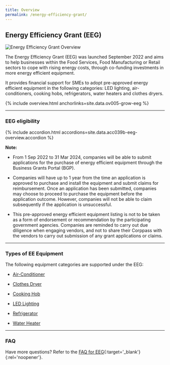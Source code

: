 ```yaml
---
title: Overview
permalink: /energy-efficiency-grant/
---
```


## Energy Efficiency Grant (EEG)

![Energy Efficiency Grant Overview](/images/grow/eeg/eeg_overview_banner.jpg)

The Energy Efficiency Grant (EEG) was launched September 2022 and aims to help businesses within the Food Services, Food Manufacturing or Retail sectors to cope with rising energy costs, through co-funding investments in more energy efficient equipment.

It provides financial support for SMEs to adopt pre-approved energy efficient equipment in the following categories: LED lighting, air-conditioners, cooking hobs, refrigerators, water heaters and clothes dryers. 

{% include overview.html anchorlinks=site.data.ov005-grow-eeg %}

----

<a name='eeg-eligibility'></a>

### EEG eligibility

{% include accordion.html accordions=site.data.acc039b-eeg-overview.accordion %}

**Note:**

- From 1 Sep 2022 to 31 Mar 2024, companies will be able to submit applications for the purchase of energy efficient equipment through the Business Grants Portal (BGP).

- Companies will have up to 1 year from the time an application is approved to purchase and install the equipment and submit claims for reimbursement. Once an application has been submitted, companies may choose to proceed to purchase the equipment before the application outcome. However, companies will not be able to claim subsequently if the application is unsuccessful.

- This pre-approved energy efficient equipment listing is not to be taken as a form of endorsement or recommendation by the participating government agencies. Companies are reminded to carry out due diligence when engaging vendors, and not to share their Corppass with the vendors to carry out submission of any grant applications or claims.

----

<a name='type-of-eeg-soln'></a>

### Types of EE Equipment

The following equipment categories are supported under the EEG:

- [Air-Conditioner](/energy-efficiency-grant/solutionrepo/Air-Conditioner)

- [Clothes Dryer](/energy-efficiency-grant/solutionrepo/Clothes-Dryer)

- [Cooking Hob](/energy-efficiency-grant/solutionrepo/Cooking-Hob)

- [LED Lighting](/energy-efficiency-grant/solutionrepo/LED-Lighting)

- [Refrigerator](/energy-efficiency-grant/solutionrepo/Refrigerator)

- [Water Heater](/energy-efficiency-grant/solutionrepo/Water-Heater)

----

<a name='eeg-faq'></a>

### FAQ

Have more questions? Refer to the [FAQ for EEG](/business-grants-portal-faq/eeg/){:target='_blank'}{:rel='noopener'}.
